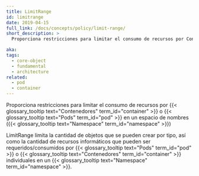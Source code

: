 ```yaml
---
title: LimitRange
id: limitrange
date: 2019-04-15
full_link: /docs/concepts/policy/limit-range/
short_description: >
  Proporciona restricciones para limitar el consumo de recursos por Contenedores o Pods en un espacio de nombres

aka:
tags:
  - core-object
  - fundamental
  - architecture
related:
  - pod
  - container
---
```


Proporciona restricciones para limitar el consumo de recursos por {{< glossary_tooltip text="Contenedores" term_id="container" >}} o {{< glossary_tooltip text="Pods" term_id="pod" >}} en un espacio de nombres ({{< glossary_tooltip text="Namespace" term_id="namespace" >}})

<!--more-->

LimitRange limita la cantidad de objetos que se pueden crear por tipo, así como la cantidad de recursos informáticos que pueden ser requeridos/consumidos por {{< glossary_tooltip text="Pods" term_id="pod" >}} o {{< glossary_tooltip text="Contenedores" term_id="container" >}} individuales en un {{< glossary_tooltip text="Namespace" term_id="namespace" >}}.
